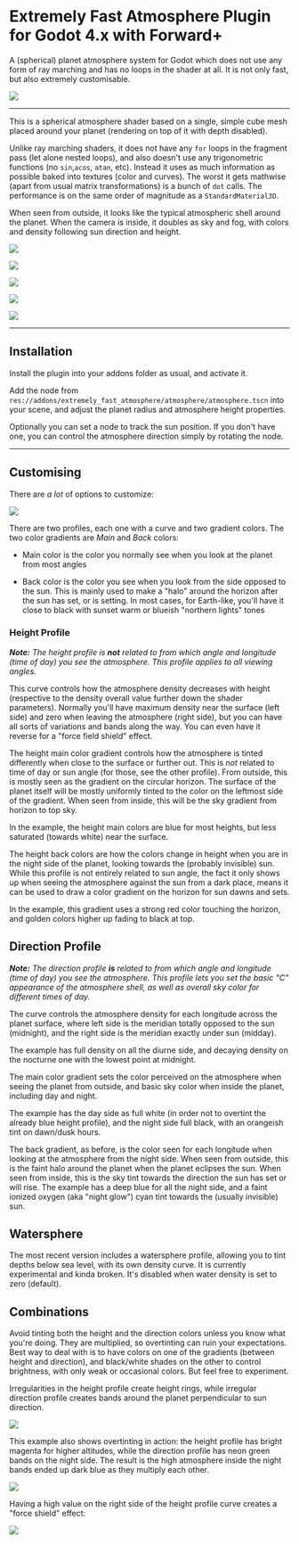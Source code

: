 # Extremely Fast Atmosphere Plugin for Godot 4.x with Forward+

A (spherical) planet atmosphere system for Godot which does not use any form of ray marching and has no loops in the shader at all. It is not only fast, but also extremely customisable.

![](docs/asset_icon.png)

----

This is a spherical atmosphere shader based on a single, simple cube mesh placed around your planet (rendering on top of it with depth disabled).

Unlike ray marching shaders, it does not have any `for` loops in the fragment pass (let alone nested loops), and also doesn't use any trigonometric functions (no `sin`,`acos`, `atan`, etc). Instead it uses as much information as possible baked into textures (color and curves). The worst it gets mathwise (apart from usual matrix transformations) is a bunch of `dot` calls. The performance is on the same order of magnitude as a `StandardMaterial3D`.

When seen from outside, it looks like the typical atmospheric shell around the planet. When the camera is inside, it doubles as sky and fog, with colors and density following sun direction and height.


![](docs/image01.png)

![](docs/image02.png)

![](docs/image03.png)

![](docs/image04.png)

![](docs/atmosphere2.gif)

----

## Installation

Install the plugin into your addons folder as usual, and activate it.

Add the node from `res://addons/extremely_fast_atmosphere/atmosphere/atmosphere.tscn` into your scene, and adjust the planet radius and atmosphere height properties.

Optionally you can set a node to track the sun position. If you don't have one, you can control the atmosphere direction simply by rotating the node.

----

## Customising

There are _a lot_ of options to customize:

![](docs/image05.png)

There are two profiles, each one with a curve and two gradient colors. The two color gradients are _Main_ and _Back_ colors:

- Main color is the color you normally see when you look at the planet from most angles

- Back color is the color you see when you look from the side opposed to the sun. This is mainly used to make a "halo" around the horizon after the sun has set, or is setting. In most cases, for Earth-like, you'll have it close to black with sunset warm or blueish "northern lights" tones

### Height Profile

_**Note:** The height profile is **not** related to from which angle and longitude (time of day) you see the atmosphere. This profile applies to all viewing angles._

This curve controls how the atmosphere density decreases with height (respective to the density overall value further down the shader parameters). Normally you'll have maximum density near the surface (left side) and zero when leaving the atmosphere (right side), but you can have all sorts of variations and bands along the way. You can even have it reverse for a "force field shield" effect.

The height main color gradient controls how the atmosphere is tinted differently when close to the surface or further out. This is _not_ related to time of day or sun angle (for those, see the other profile). From outside, this is mostly seen as the gradient on the circular horizon. The surface of the planet itself will be mostly uniformly tinted to the color on the leftmost side of the gradient. When seen from inside, this will be the sky gradient from horizon to top sky.

In the example, the height main colors are blue for most heights, but less saturated (towards white) near the surface.

The height back colors are how the colors change in height when you are in the night side of the planet, looking towards the (probably invisible) sun. While this profile is not entirely related to sun angle, the fact it only shows up when seeing the atmosphere against the sun from a dark place, means it can be used to draw a color gradient on the horizon for sun dawns and sets.

In the example, this gradient uses a strong red color touching the horizon, and golden colors higher up fading to black at top.

## Direction Profile

_**Note:** The direction profile **is** related to from which angle and longitude (time of day) you see the atmosphere. This profile lets you set the basic "C" appearance of the atmosphere shell, as well as overall sky color for different times of day._

The curve controls the atmosphere density for each longitude across the planet surface, where left side is the meridian totally opposed to the sun (midnight), and the right side is the meridian exactly under sun (midday).

The example has full density on all the diurne side, and decaying density on the nocturne one with the lowest point at midnight.

The main color gradient sets the color perceived on the atmosphere when seeing the planet from outside, and basic sky color when inside the planet, including day and night.

The example has the day side as full white (in order not to overtint the already blue height profile), and the night side full black, with an orangeish tint on dawn/dusk hours.

The back gradient, as before, is the color seen for each longitude when looking at the atmosphere from the night side. When seen from outside, this is the faint halo around the planet when the planet eclipses the sun. When seen from inside, this is the sky tint towards the direction the sun has set or will rise. The example has a deep blue for all the night side, and a faint ionized oxygen (aka "night glow") cyan tint towards the (usually invisible) sun.

## Watersphere

The most recent version includes a watersphere profile, allowing you to tint depths below sea level, with its own density curve. It is currently experimental and kinda broken. It's disabled when water density is set to zero (default).

## Combinations

Avoid tinting both the height and the direction colors unless you know what you're doing. They are multiplied, so overtinting can ruin your expectations. Best way to deal with is to have colors on one of the gradients (between height and direction), and black/white shades on the other to control brightness, with only weak or occasional colors. But feel free to experiment.

Irregularities in the height profile create height rings, while irregular direction profile creates bands around the planet perpendicular to sun direction.

![](docs/image06.png)

This example also shows overtinting in action: the height profile has bright magenta for higher altitudes, while the direction profile has neon green bands on the night side. The result is the high atmosphere inside the night bands ended up dark blue as they multiply each other.

![](docs/image07.png)


Having a high value on the right side of the height profile curve creates a "force shield" effect:

![](docs/atmosphere3.gif)
